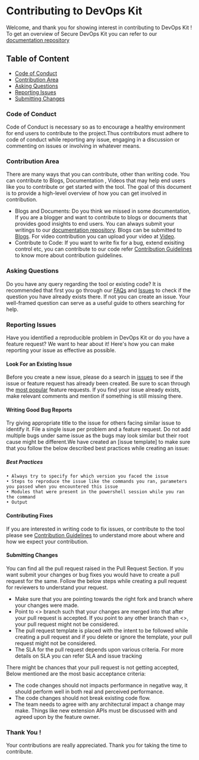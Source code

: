 # Contributing to DevOps Kit 

Welcome, and thank you for showing interest in contributing to DevOps Kit ! 
To get an overview of Secure DevOps Kit you can refer to our [documentation repository]( https://github.com/azsk/DevOpsKit-docs.)


## Table of Content
 * [Code of Conduct]()
 * [Contribution Area]()
 * [Asking Questions]()
 * [Reporting Issues]()
 * [Submitting Changes]()
	
	
### Code of Conduct

Code of Conduct is necessary so as to encourage a healthy environment for end users to contribute to the project.Thus contributors must adhere to code of conduct while reporting any issue, engaging in a discussion or commenting on issues or involving in whatever means.

### Contribution Area
There are many ways that you can contribute, other than writing code. You can contribute to Blogs, Documentation , Videos that may help end users like you to contribute or get started with the tool. The goal of this document is to provide a high-level overview of how you can get involved in contribution.
 * Blogs and Documents: Do you think we missed in some documentation, If you are a blogger and want to contribute to blogs or documents that provides good insights to end users.
  You can always submit your writings to our [documentation repository](https://github.com/azsk/DevOpsKit-docs). Blogs can be submitted to [Blogs](https://github.com/azsk/DevOpsKit-docs/tree/master/Blogs). For video contribution you can upload your video at [Video](https://github.com/azsk/DevOpsKit-docs/tree/master/Videos).
* Contribute to Code:  If you want to write fix for a bug, extend exisiting control etc, you can contribute to our code refer [Contribution Guidelines]() to know more about contribution guidelines. 


### Asking Questions

Do you have any query regarding the tool or existing code? It is recommended that first you go through our [FAQs](https://github.com/azsk/DevOpsKit-docs/tree/master/FAQs) and [Issues](https://github.com/azsk/DevOpsKit/issues) to check if the question you have already exists there. If not you can create an issue.
 Your well-framed question can serve as a useful guide to others searching for help.

### Reporting Issues

Have you identified a reproducible problem in DevOps Kit or do you have a feature request? We want to hear about it! Here's how you can make reporting your issue as effective as possible.

#### Look For an Existing Issue

Before you create a new issue, please do a search in [issues](https://github.com/azsk/DevOpsKit/issues) to see if the issue or feature request has already been created.
Be sure to scan through the [most popular]() feature requests.
If you find your issue already exists, make relevant comments and mention if something is still missing there.

#### Writing Good Bug Reports

 Try giving appropriate title to the issue for others facing similar issue to identify it. File a single issue per problem and a feature request. Do not add multiple bugs under same issue as the bugs may look similar but their root cause might be different.We have created an [issue template] to make sure that you follow the below described best practices while creating an issue:

##### Best Practices
	• Always try to specify for which version you faced the issue
	• Steps to reproduce the issue like the commands you ran, parameters you passed when you encountered this issue
	• Modules that were present in the powershell session while you ran the command
	• Output

#### Contributing Fixes

If you are interested in writing code to fix issues, or contribute to the tool
please see [Contribution Guidelines]() to understand more about where and how we expect your contribution.

#### Submitting Changes
You can find all the pull request raised in the Pull Request Section. If you want submit your changes or bug fixes you would have to create a pull request for the same. Follow the below steps while creating a pull request for reviewers to understand your request.
* Make sure that you are pointing towards the right fork and branch where your changes were made.
* Point to <> branch such that your changes are merged into that after your pull request is accepted. If you point to any other branch  than <>, your pull request might not be considered.
* The pull request template is placed with the intent to be followed while creating a pull request and if you delete or ignore the template, your pull request might not be considered.
* The SLA for the pull request depends upon various criteria. For more details on SLA you can refer SLA and issue tracking
	
There might be chances that your pull request is not getting accepted, Below mentioned are the most basic acceptance criteria: 
*  The code changes should not impacts performance in negative way, it should perform well in both real and perceived performance.
*  The code changes should not break existing code flow.
*  The team needs to agree with any architectural impact a change may make. Things like new extension APIs must be discussed with and agreed upon by the feature owner.


### Thank You !

Your contributions are really appreciated. Thank you for taking the time to contribute.
